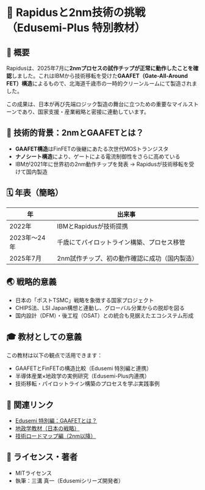 # 📘 Rapidusと2nm技術の挑戦（Edusemi-Plus 特別教材）

## 🏁 概要
Rapidusは、2025年7月に**2nmプロセスの試作チップが正常に動作したことを確認**しました。これはIBMから技術移転を受けた**GAAFET（Gate-All-Around FET）構造**によるもので、北海道千歳市の一時的クリーンルームにて製造されました。

この成果は、日本が再び先端ロジック製造の舞台に立つための重要なマイルストーンであり、国家支援・産業戦略と密接に連動しています。

## 🧪 技術的背景：2nmとGAAFETとは？
- **GAAFET構造**はFinFETの後継にあたる次世代MOSトランジスタ
- **ナノシート構造**により、ゲートによる電流制御性をさらに高めている
- IBMが2021年に世界初の2nm動作チップを発表 → Rapidusが技術移転を受けて国内製造

## 🗓️ 年表（簡略）
| 年 | 出来事 |
|----|--------|
| 2022年 | IBMとRapidusが技術提携 |
| 2023年〜24年 | 千歳にてパイロットライン構築、プロセス移管 |
| 2025年7月 | 2nm試作チップ、初の動作確認に成功（国内製造）|

## 🌏 戦略的意義
- 日本の「ポストTSMC」戦略を象徴する国家プロジェクト
- CHIPS法、LSI Japan構想と連動し、グローバル分業からの脱却を図る
- 国内設計（DFM）・後工程（OSAT）との統合も見据えたエコシステム形成

## 🎓 教材としての意義
この教材は以下の観点で活用できます：

- GAAFETとFinFETの構造比較（Edusemi 特別編と連携）
- 半導体産業×地政学の実例研究（Edusemi-Plus内連携）
- 技術移転・パイロットライン構築のプロセスを学ぶ実践事例

## 🔗 関連リンク
- [Edusemi 特別編：GAAFETとは？](../special_topics/gaafet_vs_finfet.md)
- [地政学教材（日本の戦略）](../geopolitics_japan.md)
- [技術ロードマップ編（2nm以降）](../new_tech_roadmap.md)

## 📝 ライセンス・著者
- MITライセンス
- 執筆：三溝 真一（Edusemiシリーズ開発者）
